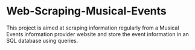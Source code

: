 # Web-Scraping-Musical-Events

This project is aimed at scraping information regularly from a Musical Events information provider website and store the event information in an SQL database using queries.
